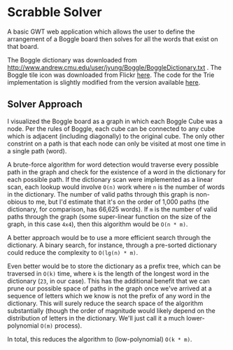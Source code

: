 Scrabble Solver
==============

A basic GWT web application which allows the user to define the arrangement of a Boggle board then solves for all the words that exist on that board.

The Boggle dictionary was downloaded from http://www.andrew.cmu.edu/user/jyung/Boggle/BoggleDictionary.txt . The Boggle tile icon was downloaded from Flickr [here](http://farm5.staticflickr.com/4013/4668032105_7c6a5500b5_o.jpg). The code for the Trie implementation is slightly modified from the version available [here](http://ken-soft.com/2012/03/20/java-trie-prefix-tree/).

## Solver Approach

I visualized the Boggle board as a graph in which each Boggle Cube was a node. Per the rules of Boggle, each cube can be connected to any cube which is adjacent (including diagonally) to the original cube. The only other constrint on a path is that each node can only be visited at most one time in a single path (word).

A brute-force algorithm for word detection would traverse every possible path in the graph and check for the existence of a word in the dictionary for each possible path. If the dictionary scan were implemented as a linear scan, each lookup would involve `O(n)` work where `n` is the number of words in the dictionary. The number of valid paths through this graph is non-obious to me, but I'd estimate that it's on the order of 1,000 paths (the dictionary, for comparison, has 66,625 words). If `m` is the number of valid paths through the graph (some super-linear function on the size of the graph, in this case `4x4`), then this algorithm would be `O(n * m)`. 

A better approach would be to use a more efficient search through the dictionary. A binary search, for instance, through a pre-sorted dictionary could reduce the complexity to `O(lg(n) * m)`.

Even better would be to store the dictionary as a prefix tree, which can be traversed in `O(k)` time, where `k` is the length of the longest word in the dictionary (`23`, in our case). This has the additional benefit that we can prune our possible space of paths in the graph once we've arrived at a sequence of letters which we know is not the prefix of any word in the dictionary. This will surely reduce the search space of the algorithm substantially (though the order of magnitude would likely depend on the distribution of letters in the dictionary. We'll just call it a much lower-polynomial `O(m)` process).

In total, this reduces the algorithm to (low-polynomial) `O(k * m)`.
